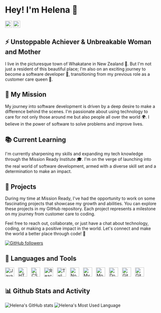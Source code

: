 # Hey! I'm Helena 👋 
<p> <a href="https://www.linkedin.com/in/helena-lee-0b2505286/"><img src="https://img.shields.io/badge/linkedin-%230077B5.svg?&style=for-the-badge&logo=linkedin&logoColor=white" height=23></a> <a href="mailto:helenalee0129@gmail.com"><img src="https://img.shields.io/badge/Gmail-D14836?style=for-the-badge&logo=gmail&logoColor=white" height=23></a>
  
## ⚡ Unstoppable Achiever & Unbreakable Woman and Mother 
I live in the picturesque town of Whakatane in New Zealand 🌄. But I'm not just a resident of this beautiful place; I'm also on an exciting journey to become a software developer 🚀, transitioning from my previous role as a customer care queen 👑.

## 🌟 My Mission

My journey into software development is driven by a deep desire to make a difference behind the scenes. I'm passionate about using technology to care for not only those around me but also people all over the world 🌍. I believe in the power of software to solve problems and improve lives.

## 📚 Current Learning

I'm currently sharpening my skills and expanding my tech knowledge through the Mission Ready Institute 🎓. I'm on the verge of launching into the real world of software development, armed with a diverse skill set and a determination to make an impact.

## 💼 Projects

During my time at Mission Ready, I've had the opportunity to work on some fascinating projects that showcase my growth and abilities. You can explore these projects in my GitHub repository. Each project represents a milestone on my journey from customer care to coding.

Feel free to reach out, collaborate, or just have a chat about technology, coding, or making a positive impact in the world. Let's connect and make the world a better place through code! 🌟

[![GitHub followers](https://img.shields.io/github/followers/HelenaMission?label=Follow&style=social)](https://github.com/HelenaMission)

## 🤖 Languages and Tools

<img align="left" alt="Javascript" width="30px" style="padding-right:10px;" src="https://cdn.jsdelivr.net/gh/devicons/devicon/icons/javascript/javascript-original.svg">
<img align="left" alt="HTML" width="30px" style="padding-right:10px;" src="https://cdn.jsdelivr.net/gh/devicons/devicon/icons/html5/html5-original.svg">
<img align="left" alt="CSS" width="30px" style="padding-right:10px;" src="https://cdn.jsdelivr.net/gh/devicons/devicon/icons/css3/css3-original.svg">
<img align="left" alt="React" width="30px" style="padding-right:10px;" src="https://cdn.jsdelivr.net/gh/devicons/devicon/icons/react/react-original.svg">
<img align="left" alt="TailwindCss" width="30px" style="padding-right:10px;" src="https://cdn.jsdelivr.net/gh/devicons/devicon/icons/tailwindcss/tailwindcss-plain.svg">
<img align="left" alt="NodeJs" width="30px" style="padding-right:10px;" src="https://cdn.jsdelivr.net/gh/devicons/devicon/icons/nodejs/nodejs-original.svg">
<img align="left" alt="MySQL" width="30px" style="padding-right:10px;" src="https://cdn.jsdelivr.net/gh/devicons/devicon/icons/mysql/mysql-original-wordmark.svg">
<img align="left" alt="MongoDB" width="30px" style="padding-right:10px;" src="https://cdn.jsdelivr.net/gh/devicons/devicon/icons/mongodb/mongodb-original-wordmark.svg">
<img align="left" alt="Docker" width="30px" style="padding-right:10px;" src="https://cdn.jsdelivr.net/gh/devicons/devicon/icons/docker/docker-original.svg">
<img align="left" alt="Git" width="30px" style="padding-right:10px;" src="https://cdn.jsdelivr.net/gh/devicons/devicon/icons/git/git-original.svg">
<img align="left" alt="Github" width="30px" style="padding-right:10px;" src="https://cdn.jsdelivr.net/gh/devicons/devicon/icons/github/github-original.svg">
<br/>
<br/>

## 📊 Github Stats and Activity

![Helena's GitHub stats](https://github-readme-stats.vercel.app/api?username=helenamission&show_icons=true&theme=monokai)
![Helena's Most Used Language](https://github-readme-stats.vercel.app/api/top-langs/?username=helenamission&layout=compact&size_weight=0.5&count_weight=0.5&theme=monokai)

<!--
**HelenaMission/HelenaMission** is a ✨ _special_ ✨ repository because its `README.md` (this file) appears on your GitHub profile.

Here are some ideas to get you started:

- 🔭 I’m currently working on ...
- 🌱 I’m currently learning ...
- 👯 I’m looking to collaborate on ...
- 🤔 I’m looking for help with ...
- 💬 Ask me about ...
-  ...
- 😄 Pronouns: ...
-  Fun fact: ...
-->
